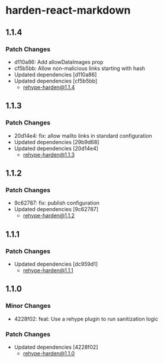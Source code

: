 # harden-react-markdown

## 1.1.4

### Patch Changes

- d110a86: Add allowDataImages prop
- cf5b5bb: Allow non-malicious links starting with hash
- Updated dependencies [d110a86]
- Updated dependencies [cf5b5bb]
  - rehype-harden@1.1.4

## 1.1.3

### Patch Changes

- 20d14e4: fix: allow mailto links in standard configuration
- Updated dependencies [29b9d68]
- Updated dependencies [20d14e4]
  - rehype-harden@1.1.3

## 1.1.2

### Patch Changes

- 9c62787: fix: publish configuration
- Updated dependencies [9c62787]
  - rehype-harden@1.1.2

## 1.1.1

### Patch Changes

- Updated dependencies [dc959d1]
  - rehype-harden@1.1.1

## 1.1.0

### Minor Changes

- 4228f02: feat: Use a rehype plugin to run sanitization logic

### Patch Changes

- Updated dependencies [4228f02]
  - rehype-harden@1.1.0
